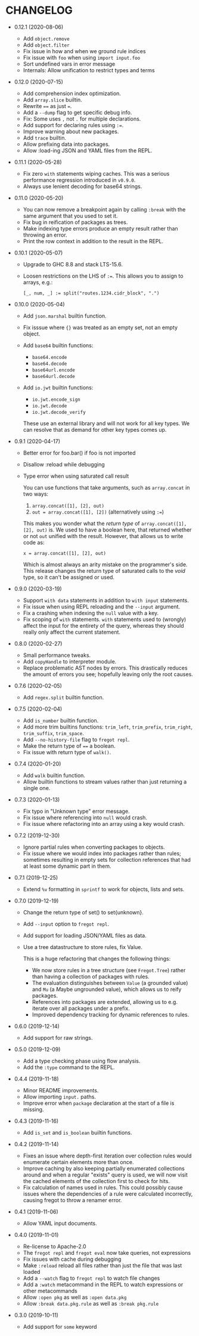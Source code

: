 # CHANGELOG

 -  0.12.1 (2020-08-06)
     *  Add `object.remove`
     *  Add `object.filter`
     *  Fix issue in how and when we ground rule indices
     *  Fix issue with `foo` when using `import input.foo`
     *  Sort undefined vars in error message
     *  Internals: Allow unification to restrict types and terms

 -  0.12.0 (2020-07-15)
     *  Add comprehension index optimization.
     *  Add `array.slice` builtin.
     *  Rewrite `==` as just `=`.
     *  Add a `--dump` flag to get specific debug info.
     *  Fix: Some uses `,` not `.` for multiple declarations.
     *  Add support for declaring rules using `:=`.
     *  Improve warning about new packages.
     *  Add `trace` builtin.
     *  Allow prefixing data into packages.
     *  Allow :load-ing JSON and YAML files from the REPL.

 -  0.11.1 (2020-05-28)
     *  Fix zero `with` statements wiping caches.  This was a serious
        performance regression introduced in `v0.9.0`.
     *  Always use lenient decoding for base64 strings.

 -  0.11.0 (2020-05-20)
     *  You can now remove a breakpoint again by calling `:break` with the
        same argument that you used to set it.
     *  Fix bug in reification of packages as trees.
     *  Make indexing type errors produce an empty result rather than throwing
        an error.
     *  Print the row context in addition to the result in the REPL.

 -  0.10.1 (2020-05-07)
     *  Upgrade to GHC 8.8 and stack LTS-15.6.
     *  Loosen restrictions on the LHS of `:=`.  This allows you to assign
        to arrays, e.g.:

            [_, num, _] := split("routes.1234.cidr_block", ".")

 -  0.10.0 (2020-05-04)
     *  Add `json.marshal` builtin function.
     *  Fix isssue where `{}` was treated as an empty set, not an empty object.
     *  Add `base64` builtin functions:

         -  `base64.encode`
         -  `base64.decode`
         -  `base64url.encode`
         -  `base64url.decode`
     *  Add `io.jwt` builtin functions:

         -  `io.jwt.encode_sign`
         -  `io.jwt.decode`
         -  `io.jwt.decode_verify`

        These use an external library and will not work for all key types.  We
        can resolve that as demand for other key types comes up.

 -  0.9.1 (2020-04-17)
     *  Better error for foo.bar() if foo is not imported
     *  Disallow :reload while debugging
     *  Type error when using saturated call result

        You can use functions that take arguments, such as `array.concat` in two
        ways:

        1.  `array.concat([1], [2], out)`
        2.  `out = array.concat([1], [2])` (alternatively using `:=`)

        This makes you wonder what the _return type_ of
        `array.concat([1], [2], out)` is.  We used to have a boolean here, that
        returned whether or not `out` unified with the result.  However, that
        allows us to write code as:

            x = array.concat([1], [2], out)

        Which is almost always an arity mistake on the programmer's side.  This
        release changes the return type of saturated calls to the _void_ type,
        so it can't be assigned or used.

 -  0.9.0 (2020-03-19)
     *  Support `with data` statements in addition to `with input` statements.
     *  Fix issue when using REPL reloading and the `--input` argument.
     *  Fix a crashing when indexing the `null` value with a key.
     *  Fix scoping of `with` statements.  `with` statements used to (wrongly)
        affect the input for the entirety of the query, whereas they should
        really only affect the current statement.

 -  0.8.0 (2020-02-27)
     *  Small performance tweaks.
     *  Add `copyHandle` to interpreter module.
     *  Replace problematic AST nodes by errors.  This drastically reduces the
        amount of errors you see; hopefully leaving only the root causes.

 -  0.7.6 (2020-02-05)
     *  Add `regex.split` builtin function.

 -  0.7.5 (2020-02-04)
     *  Add `is_number` builtin function.
     *  Add more trim builtins functions: `trim_left`, `trim_prefix`,
        `trim_right`, `trim_suffix`, `trim_space`.
     *  Add `--no-history-file` flag to `fregot repl`.
     *  Make the return type of `==` a boolean.
     *  Fix issue with return type of `walk()`.

 -  0.7.4 (2020-01-20)
     *  Add `walk` builtin function.
     *  Allow builtin functions to stream values rather than just returning a
        single one.

 -  0.7.3 (2020-01-13)
     *  Fix typo in "Unknown type" error message.
     *  Fix issue where referencing into `null` would crash.
     *  Fix issue where refactoring into an array using a key would crash.

 -  0.7.2 (2019-12-30)
     *  Ignore partial rules when converting packages to objects.
     *  Fix issue where we would index into packages rather than rules;
        sometimes resulting in empty sets for collection references that had at
        least some dynamic part in them.

 -  0.7.1 (2019-12-25)
     *  Extend `%v` formatting in `sprintf` to work for objects, lists and sets.

 -  0.7.0 (2019-12-19)
     *  Change the return type of set() to set{unknown}.
     *  Add `--input` option to `fregot repl`.
     *  Add support for loading JSON/YAML files as data.
     *  Use a tree datastructure to store rules, fix Value.

        This is a huge refactoring that changes the following things:

         -  We now store rules in a tree structure (see `Fregot.Tree`) rather
            than having a collection of packages with rules.
         -  The evaluation distinguishes between `Value` (a grounded value) and
            `Mu` (a *M*aybe *u*ngrounded value), which allows us to reify
            packages.
         -  References into packages are extended, allowing us to e.g. iterate
            over all packages under a prefix.
         -  Improved dependency tracking for dynamic references to rules.

 -  0.6.0 (2019-12-14)
     *  Add support for raw strings.

 -  0.5.0 (2019-12-09)
     *  Add a type checking phase using flow analysis.
     *  Add the `:type` command to the REPL.

 -  0.4.4 (2019-11-18)
     *  Minor README improvements.
     *  Allow importing `input.` paths.
     *  Improve error when `package` declaration at the start of a file is
        missing.

 -  0.4.3 (2019-11-16)
     *  Add `is_set` and `is_boolean` builtin functions.

 -  0.4.2 (2019-11-14)
     *  Fixes an issue where depth-first iteration over collection rules would
        enumerate certain elements more than once.
     *  Improve caching by also keeping partially enumerated collections around
        and when a regular "exists" query is used, we will now visit the cached
        elements of the collection first to check for hits.
     *  Fix calculation of names used in rules.  This could possibly cause
        issues where the dependencies of a rule were calculated incorrectly,
        causing fregot to throw a renamer error.

 -  0.4.1 (2019-11-06)
     *  Allow YAML input documents.

 -  0.4.0 (2019-11-01)
     *  Re-license to Apache-2.0
     *  The `fregot repl` and `fregot eval` now take queries, not expressions
     *  Fix issues with cache during debugging
     *  Make `:reload` reload all files rather than just the file that was last
        loaded
     *  Add a `--watch` flag to `fregot repl` to watch file changes
     *  Add a `:watch` metacommand in the REPL to watch expressions or other
        metacommands
     *  Allow `:open pkg` as well as `:open data.pkg`
     *  Allow `:break data.pkg.rule` as well as `:break pkg.rule`

 -  0.3.0 (2019-10-11)
     *  Add support for `some` keyword
